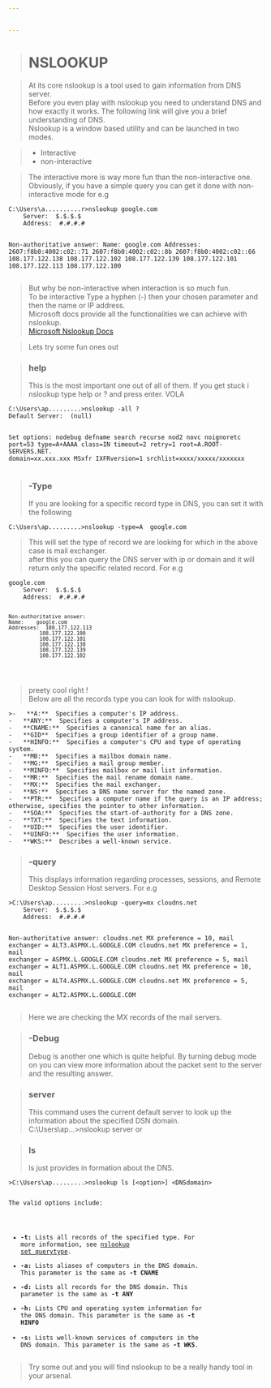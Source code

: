 ```yaml
---


---
```


<blockquote>
<h1 id="nslookup">NSLOOKUP</h1>
</blockquote>
<blockquote>
<p>At its core nslookup is a tool used to gain information from DNS server.<br>
Before you even play with nslookup you need to understand DNS and how exactly it works. The following link will give you a brief understanding of DNS.<br>
Nslookup is a window based utility and can be launched in two modes.</p>
</blockquote>
<blockquote>
<ul>
<li>Interactive</li>
<li>non-interactive</li>
</ul>
</blockquote>
<blockquote>
<p>The interactive more is way more fun than the non-interactive one. Obviously, if you have a simple query you can get it done with non-interactive mode for e.g</p>
</blockquote>
<pre><code>C:\Users\a..........r&gt;nslookup google.com
    Server:  $.$.$.$
    Address:  #.#.#.#
    
Non-authoritative answer:
    Name:    google.com
    Addresses:  2607:f8b0:4002:c02::71
              2607:f8b0:4002:c02::8b
              2607:f8b0:4002:c02::66
              108.177.122.138
              108.177.122.102
              108.177.122.139
              108.177.122.101
              108.177.122.113
              108.177.122.100
</code></pre>
<blockquote>
<p>But why be non-interactive when interaction is so much fun.<br>
To be interactive Type a hyphen (-) then your chosen parameter and then the name or IP address.<br>
Microsoft docs provide all the functionalities we can achieve with nslookup.<br>
<a href="https://docs.microsoft.com/en-us/windows-server/administration/windows-commands/nslookup">Microsoft Nslookup Docs</a></p>
</blockquote>
<blockquote>
<p>Lets try some fun ones out</p>
</blockquote>
<blockquote>
<h3 id="help">help</h3>
<p>This is the most important one out of all of them. If you get stuck i nslookup type help or ? and press enter. VOLA</p>
</blockquote>
<pre><code>C:\Users\ap.........&gt;nslookup -all ?
Default Server:  (null)

Set options:
  nodebug
  defname
  search
  recurse
  nod2
  novc
  noignoretc
  port=53
  type=A+AAAA
  class=IN
  timeout=2
  retry=1
  root=A.ROOT-SERVERS.NET.
  domain=xx.xxx.xxx
  MSxfr
  IXFRversion=1
  srchlist=xxxx/xxxxx/xxxxxxx
</code></pre>
<blockquote>
<h3 id="type">-Type</h3>
<p>If you are looking for a specific record type in DNS, you can set it with the following</p>
</blockquote>
<pre><code>C:\Users\ap.........&gt;nslookup -type=A  google.com
</code></pre>
<blockquote>
<p>This will set the type of record we are looking for which in the above case is mail exchanger.<br>
after this you can query the DNS server with ip or domain and it will return only the specific related record. For e.g</p>
</blockquote>
<pre><code>google.com
    Server:  $.$.$.$
    Address:  #.#.#.#

    Non-authoritative answer:
    Name:    google.com
    Addresses:  108.177.122.113
              108.177.122.100
              108.177.122.101
              108.177.122.138
              108.177.122.139
              108.177.122.102
</code></pre>
<blockquote>
<p>preety cool right !<br>
Below are all the records type you can look for with nslookup.</p>
</blockquote>
<pre><code>&gt;-   **A:**  Specifies a computer's IP address.
-   **ANY:**  Specifies a computer's IP address.
-   **CNAME:**  Specifies a canonical name for an alias.
-   **GID**  Specifies a group identifier of a group name.
-   **HINFO:**  Specifies a computer's CPU and type of operating system.
-   **MB:**  Specifies a mailbox domain name.
-   **MG:**  Specifies a mail group member.
-   **MINFO:**  Specifies mailbox or mail list information.
-   **MR:**  Specifies the mail rename domain name.
-   **MX:**  Specifies the mail exchanger.
-   **NS:**  Specifies a DNS name server for the named zone.
-   **PTR:**  Specifies a computer name if the query is an IP address; otherwise, specifies the pointer to other information.
-   **SOA:**  Specifies the start-of-authority for a DNS zone.
-   **TXT:**  Specifies the text information.
-   **UID:**  Specifies the user identifier.
-   **UINFO:**  Specifies the user information.
-   **WKS:**  Describes a well-known service.
</code></pre>
<blockquote>
<h3 id="query">-query</h3>
<p>This displays information regarding processes, sessions, and Remote Desktop Session Host servers. For e.g</p>
</blockquote>
<pre><code>&gt;C:\Users\ap.........&gt;nslookup -query=mx cloudns.net
    Server:  $.$.$.$
    Address:  #.#.#.#

Non-authoritative answer:
cloudns.net     MX preference = 10, mail exchanger = ALT3.ASPMX.L.GOOGLE.COM
cloudns.net     MX preference = 1, mail exchanger = ASPMX.L.GOOGLE.COM
cloudns.net     MX preference = 5, mail exchanger = ALT1.ASPMX.L.GOOGLE.COM
cloudns.net     MX preference = 10, mail exchanger = ALT4.ASPMX.L.GOOGLE.COM
cloudns.net     MX preference = 5, mail exchanger = ALT2.ASPMX.L.GOOGLE.COM
</code></pre>
<blockquote>
<p>Here we are checking the MX records of the mail servers.</p>
</blockquote>
<blockquote>
<h3 id="debug">-Debug</h3>
<p>Debug is another one which is quite helpful. By turning debug mode on you can view more information about the packet sent to the server and the resulting answer.</p>
</blockquote>
<blockquote>
<h3 id="server">server</h3>
<p>This command uses the current default server to look up the information about the specified DSN domain.<br>
C:\Users\ap…&gt;nslookup server  or </p>
</blockquote>
<blockquote>
<h3 id="ls">ls</h3>
<p>ls just provides in formation about the DNS.</p>
</blockquote>
<pre><code>&gt;C:\Users\ap.........&gt;nslookup ls [&lt;option&gt;] &lt;DNSdomain&gt;

The valid options include:

-   **-t:**  Lists all records of the specified type. For more information, see  [nslookup set querytype](https://docs.microsoft.com/en-us/windows-server/administration/windows-commands/nslookup-set-querytype).
-   **-a:**  Lists aliases of computers in the DNS domain. This parameter is the same as  **-t CNAME**
-   **-d:**  Lists all records for the DNS domain. This parameter is the same as  **-t ANY**
-   **-h:**  Lists CPU and operating system information for the DNS domain. This parameter is the same as  **-t HINFO**
-   **-s:**  Lists well-known services of computers in the DNS domain. This parameter is the same as  **-t WKS**.
</code></pre>
<blockquote>
<p>Try some out and you will find nslookup to be a really handy tool in your arsenal.</p>
</blockquote>

